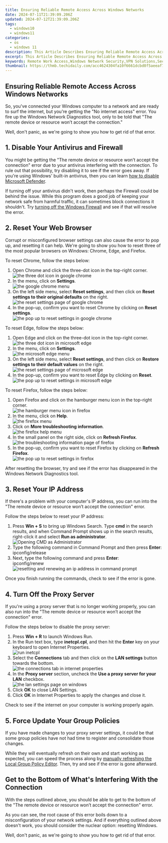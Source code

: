 ```yaml
---
title: Ensuring Reliable Remote Access Across Windows Networks
date: 2024-07-11T21:39:09.206Z
updated: 2024-07-12T21:39:09.206Z
tags:
  - windows10
  - windows11
categories:
  - os
  - windows 11
description: This Article Describes Ensuring Reliable Remote Access Across Windows Networks
excerpt: This Article Describes Ensuring Reliable Remote Access Across Windows Networks
keywords: Remote Work Access,Windows Network Security,VPN Solutions,Secure Remote Entry,PC Connectivity Tools,Reliable Networking,Safe Distance Computing
thumbnail: https://thmb.techidaily.com/acc4624304fa10f6661dcbd0f5aeeaf72266dc48176909da6153f980695e7df6.png
---
```


## Ensuring Reliable Remote Access Across Windows Networks

 So, you've connected your Windows computer to a network and are ready to surf the internet, but you're getting the "No internet access" error. You fire up the Windows Network Diagnostics tool, only to be told that "The remote device or resource won’t accept the connection."

 Well, don't panic, as we're going to show you how to get rid of that error.

## 1\. Disable Your Antivirus and Firewall

 You might be getting the "The remote device or resource won’t accept the connection" error due to your antivirus interfering with the connection. To rule out that possibility, try disabling it to see if the error goes away. If you're using Windows' built-in antivirus, then you can learn [how to disable Microsoft Defender](http://www.makeuseof.com/how-to-turn-off-windows-defender/).

 If turning off your antivirus didn't work, then perhaps the Firewall could be behind the issue. While this program does a good job of keeping your network safe from harmful traffic, it can sometimes block connections it shouldn't. Try [turning off the Windows Firewall](https://www.makeuseof.com/temporarily-disable-windows-security-windows-11/) and see if that will resolve the error.

## 2\. Reset Your Web Browser

 Corrupt or misconfigured browser settings can also cause the error to pop up, and resetting it can help. We're going to show you how to reset three of the most popular browsers on Windows: Chrome, Edge, and Firefox.

 To reset Chrome, follow the steps below:

1. Open Chrome and click the three-dot icon in the top-right corner.  
![the three dot icon in google chrome](https://static1.makeuseofimages.com/wordpress/wp-content/uploads/wm/2023/08/the-three-dot-icon-in-google-chrome.jpg)
2. In the menu, click on **Settings**.  
![the google chrome menu](https://static1.makeuseofimages.com/wordpress/wp-content/uploads/wm/2023/08/the-google-chrome-menu.jpg)
3. On the left side menu, select **Reset settings**, and then click on **Reset settings to their original defaults** on the right.  
![the reset settings page of google chrome](https://static1.makeuseofimages.com/wordpress/wp-content/uploads/wm/2023/08/the-reset-settings-page-of-google-chrome.jpg)
4. In the pop-up, confirm you want to reset Chrome by clicking on **Reset settings**.  
![the pop up to reset settings in google chrome](https://static1.makeuseofimages.com/wordpress/wp-content/uploads/wm/2023/08/the-pop-up-to-reset-settings-in-google-chrome.jpg)

 To reset Edge, follow the steps below:

1. Open Edge and click on the three-dot icon in the top-right corner.  
![the three dot icon in microsoft edge](https://static1.makeuseofimages.com/wordpress/wp-content/uploads/wm/2023/08/the-three-dot-icon-in-microsoft-edge.jpg)
2. In the menu, click on **Settings**.  
![the microsoft edge menu](https://static1.makeuseofimages.com/wordpress/wp-content/uploads/wm/2023/08/the-microsoft-edge-menu.jpg)
3. On the left side menu, select **Reset settings**, and then click on **Restore settings to their default values** on the right.  
![the reset settings page of microsoft edge](https://static1.makeuseofimages.com/wordpress/wp-content/uploads/wm/2023/08/the-reset-settings-page-of-microsoft-edge.jpg)
4. In the pop-up, confirm you want to reset Edge by clicking on **Reset**.  
![the pop up to reset settings in microsoft edge](https://static1.makeuseofimages.com/wordpress/wp-content/uploads/wm/2023/08/the-pop-up-to-reset-settings-in-microsoft-edge.jpg)

 To reset Firefox, follow the steps below:

1. Open Firefox and click on the hamburger menu icon in the top-right corner.  
![the hamburger menu icon in firefox](https://static1.makeuseofimages.com/wordpress/wp-content/uploads/wm/2023/08/the-hamburger-menu-icon-in-firefox.jpg)
2. In the menu, click on **Help**.  
![the firefox menu](https://static1.makeuseofimages.com/wordpress/wp-content/uploads/wm/2023/08/the-firefox-menu.jpg)
3. Click on **More troubleshooting information**.  
![the firefox help menu](https://static1.makeuseofimages.com/wordpress/wp-content/uploads/wm/2023/08/the-firefox-help-menu.jpg)
4. In the small panel on the right side, click on **Refresh Firefox**.  
![the troubleshooting information page of firefox](https://static1.makeuseofimages.com/wordpress/wp-content/uploads/wm/2023/08/the-troubleshooting-information-page-of-firefox.jpg)
5. In the pop-up, confirm you want to reset Firefox by clicking on **Refresh Firefox**.  
![the pop up to reset settings in firefox](https://static1.makeuseofimages.com/wordpress/wp-content/uploads/wm/2023/08/the-pop-up-to-reset-settings-in-firefox.jpg)

 After resetting the browser, try and see if the error has disappeared in the Windows Network Diagnostics tool.

## 3\. Reset Your IP Address

 If there's a problem with your computer's IP address, you can run into the "The remote device or resource won’t accept the connection" error.

 Follow the steps below to reset your IP address:

1. Press **Win + S** to bring up Windows Search. Type **cmd** in the search results, and when Command Prompt shows up in the search results, right-click it and select **Run as administrator**.  
![Opening CMD as Administrator](https://static1.makeuseofimages.com/wordpress/wp-content/uploads/2022/07/opening-CMD-as-administrator.jpg)
2. Type the following command in Command Prompt and then press **Enter**:  
ipconfig/release
3. Next, type the following command and press **Enter**:  
ipconfig/renew  
![resetting and renewing an ip address in command prompt](https://static1.makeuseofimages.com/wordpress/wp-content/uploads/wm/2023/08/reseting-and-renewing-an-ip-address-in-command-prompt.jpg)

 Once you finish running the commands, check to see if the error is gone.

## 4\. Turn Off the Proxy Server

 If you're using a proxy server that is no longer working properly, you can also run into the "The remote device or resource won’t accept the connection" error.

 Follow the steps below to disable the proxy server:

1. Press **Win + R** to launch Windows Run.
2. In the Run text box, type **inetcpl.cpl**, and then hit the **Enter** key on your keyboard to open Internet Properties.  
![run inetcpl](https://static1.makeuseofimages.com/wordpress/wp-content/uploads/2022/01/run-inetcpl.png)
3. Select the **Connections** tab and then click on the **LAN settings** button towards the bottom.  
![the connections tab in internet properties](https://static1.makeuseofimages.com/wordpress/wp-content/uploads/wm/2023/08/the-connections-tab-in-internet-properties.jpg)
4. In the **Proxy server** section, uncheck the **Use a proxy server for your LAN** checkbox.  
![the lan settings page on windows](https://static1.makeuseofimages.com/wordpress/wp-content/uploads/wm/2023/08/the-lan-settings-page-on-windows.jpg)
5. Click **OK** to close LAN Settings.
6. Click **OK** in Internet Properties to apply the changes and close it.

 Check to see if the internet on your computer is working properly again.

## 5\. Force Update Your Group Policies

 If you have made changes to your proxy server settings, it could be that some group policies have not had time to register and consolidate those changes.

 While they will eventually refresh on their own and start working as expected, you can speed the process along by [manually refreshing the Local Group Policy Editor](https://www.makeuseof.com/window-refresh-group-policy-settings/). Then, try and see if the error is gone afterward.

## Get to the Bottom of What's Interfering With the Connection

 With the steps outlined above, you should be able to get to the bottom of the "The remote device or resource won’t accept the connection" error.

 As you can see, the root cause of this error boils down to a misconfiguration of your network settings. And if everything outlined above doesn't work, you should consider the nuclear option: resetting Windows.

 Well, don't panic, as we're going to show you how to get rid of that error.



<ins class="adsbygoogle"
      style="display:block"
      data-ad-client="ca-pub-7571918770474297"
      data-ad-slot="8358498916"
      data-ad-format="auto"
      data-full-width-responsive="true"></ins>

